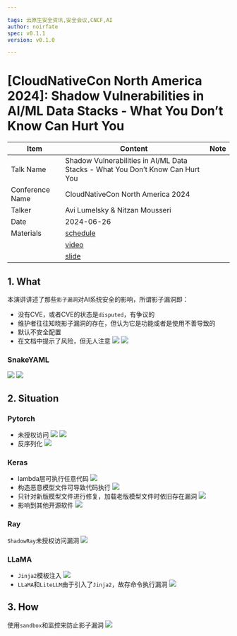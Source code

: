 ```yaml
---

tags: 云原生安全资讯,安全会议,CNCF,AI
author: noirfate
spec: v0.1.1
version: v0.1.0

---
```


# [CloudNativeCon North America 2024]: Shadow Vulnerabilities in AI/ML Data Stacks - What You Don’t Know Can Hurt You

| Item            | Content        | Note     |
|-----------------|----------------|----------|
| Talk Name   | Shadow Vulnerabilities in AI/ML Data Stacks - What You Don’t Know Can Hurt You |
| Conference Name | CloudNativeCon North America 2024 |
| Talker          |  Avi Lumelsky & Nitzan Mousseri  |
| Date            | 2024-06-26 |
| Materials       | [schedule](https://cloudnativesecurityconna24.sched.com/event/1dCTo/shadow-vulnerabilities-in-aiml-data-stacks-what-you-dont-know-can-hurt-you-avi-lumelsky-nitzan-mousseri-oligo-security)   |
|                 | [video](https://youtu.be/MxbWDj0qap8)      |
|                 | [slide](https://static.sched.com/hosted_files/cloudnativesecurityconna24/31/Shadow%20Vulnerabilities%20in%20AI.pdf)      |

## 1. What
本演讲讲述了那些`影子漏洞`对AI系统安全的影响，所谓影子漏洞即：
- 没有CVE，或者CVE的状态是`disputed`，有争议的
- 维护者往往知晓影子漏洞的存在，但认为它是功能或者是使用不善导致的
- 默认不安全配置
- 在文档中提示了风险，但无人注意
![](./image/2024-12-26/shadowvul.png)
![](./image/2024-12-26/shadowvul_doc.png)

### SnakeYAML
![](./image/2024-12-26/snakeyaml.png)
![](./image/2024-12-26/snakeyaml_res.png)

## 2. Situation
### Pytorch
- 未授权访问
![](./image/2024-12-26/shelltorch.png)
![](./image/2024-12-26/torchserve8081.png)
- 反序列化
![](./image/2024-12-26/torchserve_yaml.png)
### Keras
- lambda层可执行任意代码
![](./image/2024-12-26/keras_lambda.png)
- 构造恶意模型文件可导致代码执行
![](./image/2024-12-26/keras_lambda_poc.png)
- 只针对新版模型文件进行修复，加载老版模型文件时依旧存在漏洞
![](./image/2024-12-26/keras_lambda_down.png)
- 影响到其他开源软件
![](./image/2024-12-26/beam.png)
### Ray
`ShadowRay`未授权访问漏洞
![](./image/2024-12-26/ray.png)
### LLaMA
- `Jinja2`模板注入
![](./image/2024-12-26/jinjia2.png)
- `LLaMA`和`LiteLLM`由于引入了`Jinja2`，故存命令执行漏洞
![](./image/2024-12-26/llama.png)

## 3. How
使用`sandbox`和监控来防止影子漏洞
![](./image/2024-12-26/sandbox.png)